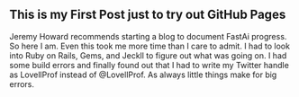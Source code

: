 ## This is my First Post just to try out GitHub Pages

Jeremy Howard recommends starting a blog to document FastAi progress. So here I am.  Even this took me more time than I care to admit. I had to look into Ruby on Rails, Gems, and Jeckll to figure out what was going on.  I had some build errors and finally found out that I had to write my Twitter handle as LovellProf instead of @LovellProf. As always little things make for big errors.
